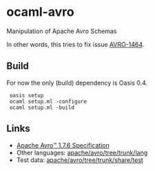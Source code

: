 ocaml-avro
==========

Manipulation of Apache Avro Schemas

In other words, this tries to fix issue
[AVRO-1464](https://issues.apache.org/jira/browse/AVRO-1464).

Build
-----

For now the only (build) dependency is Oasis 0.4.

     oasis setup
     ocaml setup.ml -configure
     ocaml setup.ml -build

Links
-----

- [Apache Avro™ 1.7.6 Specification](http://avro.apache.org/docs/current/spec.html)
- Other languages:
[apache/avro/tree/trunk/lang](https://github.com/apache/avro/tree/trunk/lang)
- Test data: 
[apache/avro/tree/trunk/share/test](https://github.com/apache/avro/tree/trunk/share/test)

